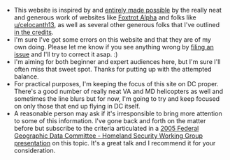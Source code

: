 
* This website is inspired by and [entirely made possible](https://helicoptersofdc.com/credits/) by the really neat and generous work of websites like [Foxtrot Alpha](https://foxtrotalpha.jalopnik.com/) and folks like [u/celocanth13](https://www.reddit.com/user/celocanth13), as well as several other generous folks that I've outlined [in the credits](https://helicoptersofdc.com/credits/).  
* I'm sure I've got some errors on this website and that they are of my own doing.  Please let me know if you see anything wrong by [filing an issue](https://github.com/gbinal/dc-helicopters/issues) and I'll try to correct it asap.  :)
* I'm aiming for both beginner and expert audiences here, but I'm sure I'll often miss that sweet spot.  Thanks for putting up with the attempted balance.  
* For practical purposes, I'm keeping the focus of this site on DC proper.  There's a good number of really neat VA and MD helicopters as well and sometimes the line blurs but for now, I'm going to try and keep focused on only those that end up flying in DC itself.
* A reasonable person may ask if it's irresponsible to bring more attention to some of this information.  I've gone back and forth on the matter before but subscribe to the criteria articulated in a [2005 Federal Geographic Data Committee - Homeland Security Working Group presentation](https://web.archive.org/web/20101122205653/http://www.emforum.org/vforum/lc051116.htm) on this topic.  It's a great talk and I recommend it for your consideration.
